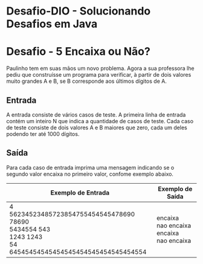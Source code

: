 # Desafio-DIO - Solucionando Desafios em Java


<h1>Desafio - 5  Encaixa ou Não?</h1>
Paulinho tem em suas mãos um novo problema. Agora a sua professora lhe pediu que construísse um programa para verificar, à partir de dois valores muito grandes A e B, se B corresponde aos últimos dígitos de A.

<h2>Entrada</h2>
A entrada consiste de vários casos de teste. A primeira linha de entrada contém um inteiro N que indica a quantidade de casos de teste. Cada caso de teste consiste de dois valores A e B maiores que zero, cada um deles podendo ter até 1000 dígitos.

<h2>Saída</h2>
Para cada caso de entrada imprima uma mensagem indicando se o segundo valor encaixa no primeiro valor, confome exemplo abaixo.

| Exemplo de Entrada | Exemplo de Saída|
| ---|--- |
|  4 <br> 56234523485723854755454545478690 78690 <br>5434554 543<br> 1243 1243 <br> 54 64545454545454545454545454545454554 | encaixa <br>nao encaixa <br>encaixa <br> nao encaixa|

